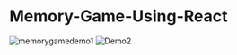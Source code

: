 # Memory-Game-Using-React
![memorygamedemo1](https://github.com/manasikamble26/Memory-Game-Using-React/assets/143224924/6630a8bb-1b3e-4336-be92-e8ef8cb1950a)
![Demo2](https://github.com/manasikamble26/Memory-Game-Using-React/assets/143224924/8d21f1e7-d07d-4d72-a02a-6d99e028e427)
